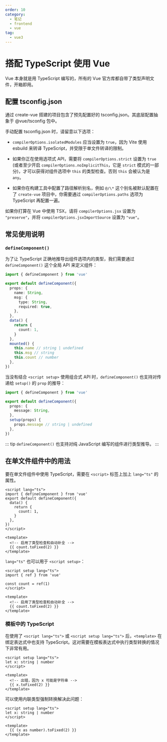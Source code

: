 ```yaml
---
order: 10
category:
  - 笔记
  - frontend
  - vue
tag:
  - vue3
---
```


# 搭配 TypeScript 使用 Vue

Vue 本身就是用 TypeScript 编写的，所有的 Vue 官方库都自带了类型声明文件，开箱即用。

## 配置 tsconfig.json

通过 create-vue 搭建的项目包含了预先配置好的 tsconfig.json。其底层配置抽象于 @vue/tsconfig 包中。

手动配置 tsconfig.json 时，请留意以下选项：

- `compilerOptions.isolatedModules` 应当设置为 `true`，因为 Vite 使用 esbuild 来转译 TypeScript，并受限于单文件转译的限制。

- 如果你正在使用选项式 API，需要将 `compilerOptions.strict` 设置为 `true` (或者至少开启 `compilerOptions.noImplicitThis`，它是 `strict` 模式的一部分)，才可以获得对组件选项中 `this` 的类型检查。否则 `this` 会被认为是 `any`。

- 如果你在构建工具中配置了路径解析别名，例如 `@/\*` 这个别名被默认配置在了 `create-vue` 项目中，你需要通过 `compilerOptions.paths` 选项为 TypeScript 再配置一遍。

如果你打算在 Vue 中使用 TSX，请将 `compilerOptions.jsx` 设置为 `"preserve"`，并将 `compilerOptions.jsxImportSource` 设置为 `"vue"`。

## 常见使用说明

### `defineComponent()`

为了让 TypeScript 正确地推导出组件选项内的类型，我们需要通过 `defineComponent()` 这个全局 API 来定义组件：

```ts
import { defineComponent } from 'vue'

export default defineComponent({
  props: {
    name: String,
    msg: {
      type: String,
      required: true,
    },
  },
  data() {
    return {
      count: 1,
    }
  },
  mounted() {
    this.name // string | undefined
    this.msg // string
    this.count // number
  },
})
```

当没有结合 `<script setup>` 使用组合式 API 时，`defineComponent()` 也支持对传递给 `setup()` 的 `prop` 的推导：

```ts
import { defineComponent } from 'vue'

export default defineComponent({
  props: {
    message: String,
  },
  setup(props) {
    props.message // string | undefined
  },
})
```

::: tip
`defineComponent()` 也支持对纯 JavaScript 编写的组件进行类型推导。
:::

## 在单文件组件中的用法

要在单文件组件中使用 TypeScript，需要在 `<script>` 标签上加上 `lang="ts"` 的属性。

```vue
<script lang="ts">
import { defineComponent } from 'vue'
export default defineComponent({
  data() {
    return {
      count: 1,
    }
  },
})
</script>

<template>
  <!-- 启用了类型检查和自动补全 -->
  {{ count.toFixed(2) }}
</template>
```

`lang="ts"` 也可以用于 `<script setup>`：

```vue
<script setup lang="ts">
import { ref } from 'vue'

const count = ref(1)
</script>

<template>
  <!-- 启用了类型检查和自动补全 -->
  {{ count.toFixed(2) }}
</template>
```

### 模板中的 TypeScript

在使用了 `<script lang="ts">` 或 `<script setup lang="ts">` 后，`<template>` 在绑定表达式中也支持 TypeScript。这对需要在模板表达式中执行类型转换的情况下非常有用。

```vue
<script setup lang="ts">
let x: string | number
</script>

<template>
  <!-- 出错，因为 x 可能是字符串 -->
  {{ x.toFixed(2) }}
</template>
```

可以使用内联类型强制转换解决此问题：

```vue {6}
<script setup lang="ts">
let x: string | number
</script>

<template>
  {{ (x as number).toFixed(2) }}
</template>
```
